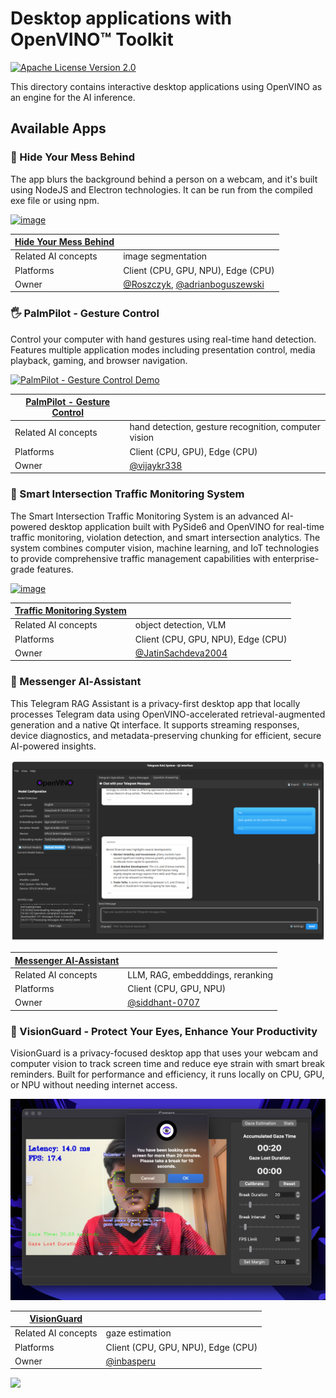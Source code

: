 # Desktop applications with OpenVINO™ Toolkit

[![Apache License Version 2.0](https://img.shields.io/badge/license-Apache_2.0-green.svg)](https://github.com/openvinotoolkit/openvino_build_deploy/blob/master/LICENSE.txt)

This directory contains interactive desktop applications using OpenVINO as an engine for the AI inference. 

## Available Apps

### 🔮 Hide Your Mess Behind

The app blurs the background behind a person on a webcam, and it's built using NodeJS and Electron technologies. It can be run from the compiled exe file or using npm.

[![image](https://github.com/user-attachments/assets/e6925e6b-0d81-41da-b9b0-c4f21f173681)](hide_your_mess_behind)

| [Hide Your Mess Behind](hide_your_mess_behind) |                                                                                            |
|--------------------------------------|------------------------------------------------------------------------------------------------------|
| Related AI concepts                  | image segmentation                                                                                   |
| Platforms                            | Client (CPU, GPU, NPU), Edge (CPU)                                                                   |
| Owner                                | [@Roszczyk](https://github.com/Roszczyk), [@adrianboguszewski](https://github.com/adrianboguszewski) |

### 🖐️ PalmPilot - Gesture Control

Control your computer with hand gestures using real-time hand detection. Features multiple application modes including presentation control, media playback, gaming, and browser navigation.

[![PalmPilot - Gesture Control Demo](https://img.youtube.com/vi/U29NRoX4sjk/maxresdefault.jpg)](https://www.youtube.com/watch?v=U29NRoX4sjk)

| [PalmPilot - Gesture Control](palm_pilot) |                                                 |
|--------------------------------------|------------------------------------------------------|
| Related AI concepts                  | hand detection, gesture recognition, computer vision |
| Platforms                            | Client (CPU, GPU), Edge (CPU)                        |
| Owner                                | [@vijaykr338](https://github.com/vijaykr338)         |

### 🚦 Smart Intersection Traffic Monitoring System

The Smart Intersection Traffic Monitoring System is an advanced AI-powered desktop application built with PySide6 and OpenVINO for real-time traffic monitoring, violation detection, and smart intersection analytics. The system combines computer vision, machine learning, and IoT technologies to provide comprehensive traffic management capabilities with enterprise-grade features.

[![image](https://raw.githubusercontent.com/JatinSachdeva2004/GSoC-Traffic_Intersection_Monitoring/refs/heads/main/app/resources/dashboard.png)](https://github.com/JatinSachdeva2004/GSoC-Traffic_Intersection_Monitoring)

| [Traffic Monitoring System](https://github.com/JatinSachdeva2004/GSoC-Traffic_Intersection_Monitoring) | |
|--------------------------------------|-------------------------------------------------------------------|
| Related AI concepts                  | object detection, VLM                                             |
| Platforms                            | Client (CPU, GPU, NPU), Edge (CPU)                                |
| Owner                                | [@JatinSachdeva2004](https://github.com/JatinSachdeva2004)        |

### 💬 Messenger AI‑Assistant

This Telegram RAG Assistant is a privacy-first desktop app that locally processes Telegram data using OpenVINO-accelerated retrieval-augmented generation and a native Qt interface. It supports streaming responses, device diagnostics, and metadata-preserving chunking for efficient, secure AI-powered insights.

[![image](https://raw.githubusercontent.com/siddhant-0707/openvino_messenger_assistant/main/docs/images/chat-sample.png)](https://github.com/siddhant-0707/openvino_messenger_assistant)

| [Messenger AI‑Assistant](https://github.com/siddhant-0707/openvino_messenger_assistant) | |
|--------------------------------------|----------------------------------------------------|
| Related AI concepts                  | LLM, RAG, embedddings, reranking                   |
| Platforms                            | Client (CPU, GPU, NPU)                             |
| Owner                                | [@siddhant-0707](https://github.com/siddhant-0707) |

### 👀 VisionGuard - Protect Your Eyes, Enhance Your Productivity

VisionGuard is a privacy-focused desktop app that uses your webcam and computer vision to track screen time and reduce eye strain with smart break reminders. Built for performance and efficiency, it runs locally on CPU, GPU, or NPU without needing internet access.

[![image](https://github.com/inbasperu/VisionGuard/blob/main/docs/images/app_notification_alert.png)](https://github.com/inbasperu/VisionGuard)

| [VisionGuard](https://github.com/inbasperu/VisionGuard) |                         |
|--------------------------------------|--------------------------------------------|
| Related AI concepts                  | gaze estimation                            |
| Platforms                            | Client (CPU, GPU, NPU), Edge (CPU)         |
| Owner                                | [@inbasperu](https://github.com/inbasperu) |

[//]: # (telemetry pixel)
<img referrerpolicy="no-referrer-when-downgrade" src="https://static.scarf.sh/a.png?x-pxid=7003a37c-568d-40a5-9718-0d021d8589ca&project=apps&file=README.md" />
